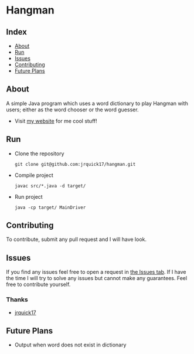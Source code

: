 # Hangman

## Index ##

* [About](#about)
* [Run](#run)
* [Issues](#issues)
* [Contributing](#contributing)
* [Future Plans](#future-plans)

## About ## 

A simple Java program which uses a word dictionary to play Hangman with users; either as the word chooser or the word guesser.  

* Visit [my website](https://jrquick.com) for me cool stuff!

## Run

* Clone the repository

    ```git clone git@github.com:jrquick17/hangman.git```
    
* Compile project

    ```javac src/*.java -d target/```
    
* Run project

    ```java -cp target/ MainDriver```


## Contributing ##

To contribute, submit any pull request and I will have look.  

## Issues ##

If you find any issues feel free to open a request in [the Issues tab](https://github.com/jrquick17/hangman/issues). If I have the time I will try to solve any issues but cannot make any guarantees. Feel free to contribute yourself.

### Thanks ###

* [jrquick17](https://github.com/jrquick17)

## Future Plans

* Output when word does not exist in dictionary

